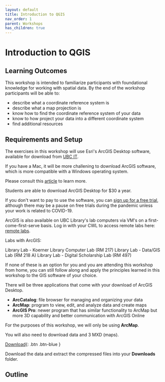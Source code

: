 ```yaml
---
layout: default
title: Introduction to QGIS
nav_order: 1
parent: Workshops
has_children: true
---
```


# Introduction to QGIS

## Learning Outcomes

This workshop is intended to familiarize participants with foundational knowledge for working with spatial data. By the end of the workshop participants will be able to:

- describe what a coordinate reference system is
- describe what a map projection is
- know how to find the coordinate reference system of your data
- know to how project your data into a different coordinate system
- find additional resources

## Requirements and Setup

The exercises in this workshop will use Esri's ArcGIS Desktop software, available for download from [UBC IT](http://gis.ubc.ca/software/).

If you have a Mac, it will be more challening to download ArcGIS software, which is more compatible with a Windows operating system.

Please consult this [article](https://pro.arcgis.com/en/pro-app/get-started/run-pro-on-a-mac.htm) to learn more.

Students are able to download ArcGIS Desktop for $30 a year.

If you don't want to pay to use the software, you can [sign up for a free trial](https://www.esri.com/en-us/arcgis/trial?rmedium=esri_com_redirects01&rsource=https://links.esri.com/pro/trial), although there may be a pause on free trials during the pandemic unless your work is related to COVID-19.

ArcGIS is also available on UBC Library's lab computers via VM's on a first-come-first-serve basis. Log in with your CWL to access remote labs here: [remote labs](https://remotelabs.ubc.ca).

Labs with ArcGIS:

Library Lab - Koerner Library Computer Lab (RM 217)
Library Lab - Data/GIS Lab (RM 218 A)
Library Lab - Digital Scholarship Lab (RM 497)

If none of these is an option for you and you are attending this workshop from home, you can still follow along and apply the principles learned in this workshop to the GIS software of your choice.

There will be three applications that come with your download of ArcGIS Desktop.

- **ArcCatalog**: file browser for managing and organizing your data
- **ArcMap**: program to view, edit, and analyze data and create maps
- **ArcGIS Pro**: newer program that has similar functionality to ArcMap but more 3D capability and better communication with ArcGIS Online

For the purposes of this workshop, we will only be using **ArcMap**.

You will also need to download data and 3 MXD (maps).

[Download](https://www.dropbox.com/s/945j1dffuqja8ox/gisData.zip?dl=0){: .btn .btn-blue }

Download the data and extract the compressed files into your **Downloads** folder.

## Outline


